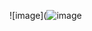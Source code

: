 ![image](![image](https://github.com/aligici/photo-fetcher/assets/126290480/1ad287ba-e7d3-4c16-a6fe-7395b2aa8e0a)
